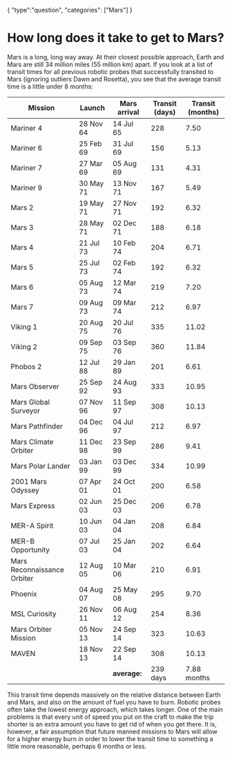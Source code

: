 {
    "type":"question",
    "categories": ["Mars"]
}

# How long does it take to get to Mars?

Mars is a long, long way away. At their closest possible approach, Earth and Mars are still 34 million miles (55 million km) apart. If you look at a list of transit times for all previous robotic probes that successfully transited to Mars (ignoring outliers Dawn and Rosetta), you see that the average transit time is a little under 8 months:

Mission | Launch | Mars arrival | Transit (days) | Transit (months)
---|---|---|---|---|
Mariner 4|		28 Nov 64|	14 Jul 65|	228|	7.50|
Mariner 6|		25 Feb 69|	31 Jul 69|	156|	5.13|
Mariner 7|		 27 Mar 69|	05 Aug 69|	131|	4.31|
Mariner 9|		30 May 71|	13 Nov 71|	167|	5.49|
Mars 2|		19 May 71|	27 Nov 71|	192|	6.32|
Mars 3|		28 May 71|	02 Dec 71|	188|	6.18|
Mars 4|		21 Jul 73|	10 Feb 74|	204|	6.71|
Mars 5|		25 Jul 73|	02 Feb 74|	192|	6.32|
Mars 6|		05 Aug 73|	12 Mar 74|	219|	7.20|
Mars 7|		09 Aug 73|	09 Mar 74|	212|	6.97|
Viking 1|		20 Aug 75|	20 Jul 76|	335|	11.02|
Viking 2|		09 Sep 75|	03 Sep 76|	360|	11.84|
Phobos 2|		12 Jul 88|	29 Jan 89|	201|	6.61|
Mars Observer|		25 Sep 92|	24 Aug 93|	333|	10.95|
Mars Global Surveyor|	07 Nov 96|	11 Sep 97|	308|	10.13|
Mars Pathfinder|	        04 Dec 96|	04 Jul 97|	212|	6.97|
Mars Climate Orbiter|	11 Dec 98|	23 Sep 99|	286|	9.41|
Mars Polar Lander|	03 Jan 99|	03 Dec 99|	334|	10.99|
2001 Mars Odyssey|	07 Apr 01|	24 Oct 01|	200|	6.58|
Mars Express|		02 Jun 03|	25 Dec 03|	206|	6.78|
MER-A Spirit|		10 Jun 03|	04 Jan 04|	208|	6.84|
MER-B Opportunity|	07 Jul 03|	25 Jan 04|	202|	6.64|
Mars Reconnaissance Orbiter|	12 Aug 05|	10 Mar 06|	210|	6.91|
Phoenix	|		04 Aug 07|	25 May 08|	295|	9.70|
MSL Curiosity|		26 Nov 11|	06 Aug 12|	254|	8.36|
Mars Orbiter Mission|	05 Nov 13|	24 Sep 14|	323|	10.63|
MAVEN|		        18 Nov 13|	22 Sep 14|	308|	10.13|
||| **average:**| 239 days| 7.88 months|

This transit time depends massively on the relative distance between Earth and Mars, and also on the amount of fuel you have to burn. Robotic probes often take the lowest energy approach, which takes longer. One of the main problems is that every unit of speed you put on the craft to make the trip shorter is an extra amount you have to get rid of when you get there. It is, however, a fair assumption that future manned missions to Mars will allow for a higher energy burn in order to lower the transit time to something a little more reasonable, perhaps 6 months or less. 
